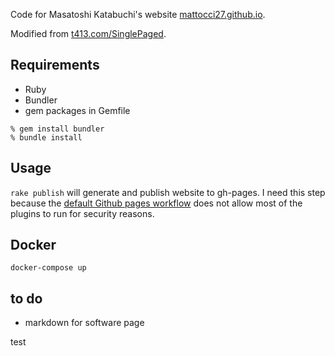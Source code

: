 Code for Masatoshi Katabuchi's website [mattocci27.github.io](https://mattocci27.github.io/).

Modified from [t413.com/SinglePaged](https://github.com/t413/SinglePaged).


## Requirements
- Ruby
- Bundler
- gem packages in Gemfile

```shell
% gem install bundler
% bundle install
```

## Usage

```rake publish``` will generate and publish website to gh-pages. I need this step because the [default Github pages workflow](https://help.github.com/articles/using-jekyll-as-a-static-site-generator-with-github-pages/) does not allow most of the plugins to run for security reasons.

## Docker

```shell
docker-compose up
```

## to do
- markdown for software page

test